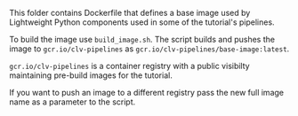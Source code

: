 This folder contains Dockerfile that defines a base image used by Lightweight Python components used in some of the tutorial's pipelines. 

To build the image use `build_image.sh`. The script builds and pushes the image to `gcr.io/clv-pipelines`  as `gcr.io/clv-pipelines/base-image:latest`.

`gcr.io/clv-pipelines` is a container registry with a public visibilty maintaining pre-build images for the tutorial.

If you want to push an image to a different registry pass the new full image name as a parameter to the script.


